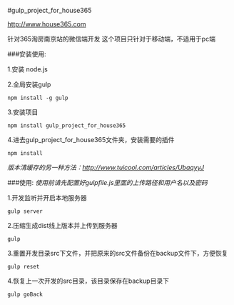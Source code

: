 #gulp_project_for_house365

http://www.house365.com

针对365淘房南京站的微信端开发
这个项目只针对于移动端，不适用于pc端

###安装使用:

1.安装 node.js

2.全局安装gulp

    npm install -g gulp

3.安装项目

    npm install gulp_project_for_house365

4.进去gulp_project_for_house365文件夹，安装需要的插件

    npm install

*版本清缓存的另一种方法：http://www.tuicool.com/articles/UbaqyyJ*

###使用:
*使用前请先配置好gulpfile.js里面的上传路径和用户名以及密码*

1.开发监听并开启本地服务器

    gulp server

2.压缩生成dist线上版本并上传到服务器

    gulp

3.重置开发目录src下文件，并把原来的src文件备份在backup文件下，方便恢复

    gulp reset

4.恢复上一次开发的src目录，该目录保存在backup目录下

    gulp goBack